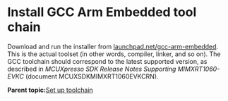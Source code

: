 # Install GCC Arm Embedded tool chain

Download and run the installer from [launchpad.net/gcc-arm-embedded](https://launchpad.net/gcc-arm-embedded). This is the actual toolset \(in other words, compiler, linker, and so on\). The GCC toolchain should correspond to the latest supported version, as described in *MCUXpresso SDK Release Notes Supporting MIMXRT1060-EVKC* \(document MCUXSDKMIMXRT1060EVKCRN\).

**Parent topic:**[Set up toolchain](../topics/armgcc_set_up_toolchain.md)

